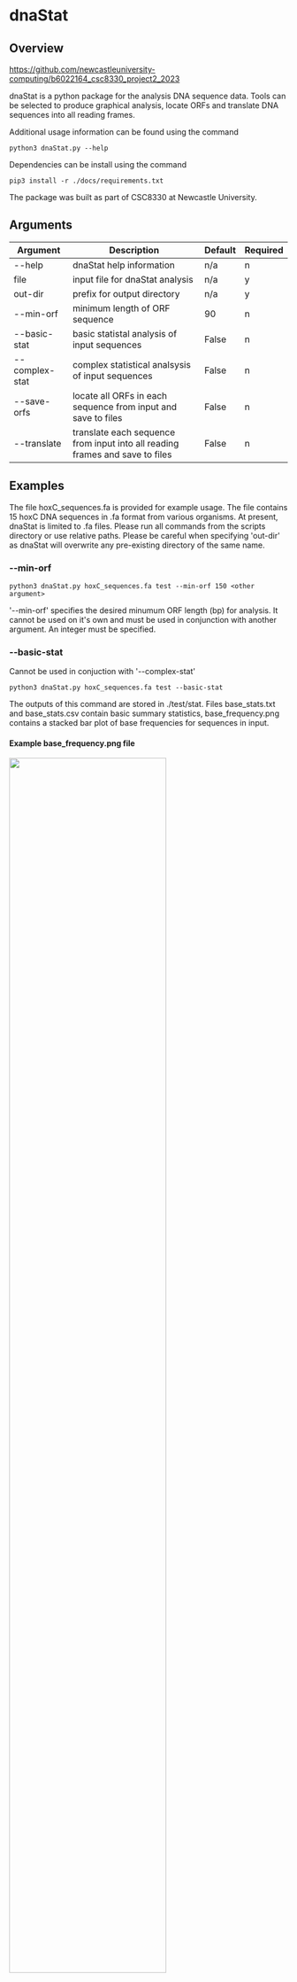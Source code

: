 # dnaStat

## Overview

https://github.com/newcastleuniversity-computing/b6022164_csc8330_project2_2023

dnaStat is a python package for the analysis DNA sequence data. Tools can be selected to produce graphical analysis, locate ORFs and translate DNA sequences into all reading frames. 

Additional usage information can be found using the command 

```python3 dnaStat.py --help```

Dependencies can be install using the command

```pip3 install -r ./docs/requirements.txt```

The package was built as part of CSC8330 at Newcastle University.

## Arguments
| Argument | Description | Default | Required |
| -------- | ----------- | ------- | -------- |
| --help | dnaStat help information | n/a | n |
| file | input file for dnaStat analysis | n/a | y |
| out-dir | prefix for output directory | n/a | y |
| --min-orf | minimum length of ORF sequence | 90 | n |
| --basic-stat | basic statistal analysis of input sequences | False | n |
| --complex-stat | complex statistical analsysis of input sequences | False | n |
| --save-orfs | locate all ORFs in each sequence from input and save to files | False | n |
| --translate | translate each sequence from input into all reading frames and save to files | False | n |


## Examples

The file hoxC_sequences.fa is provided for example usage. The file contains 15 hoxC DNA sequences in .fa format from various organisms. At present, dnaStat is limited to .fa files. Please run all commands from the scripts directory or use relative paths. Please be careful when specifying 'out-dir' as dnaStat will overwrite any pre-existing directory of the same name.

### --min-orf

```python3 dnaStat.py hoxC_sequences.fa test --min-orf 150 <other argument>```

'--min-orf' specifies the desired minumum ORF length (bp) for analysis. It cannot be used on it's own and must be used in conjunction with another argument. An integer must be specified.

### --basic-stat

Cannot be used in conjuction with '--complex-stat'

```python3 dnaStat.py hoxC_sequences.fa test --basic-stat```

The outputs of this command are stored in ./test/stat. Files base_stats.txt and base_stats.csv contain basic summary statistics, base_frequency.png contains a stacked bar plot of base frequencies for sequences in input.

#### Example base_frequency.png file

<img src="../example_images/base_frequency.png" width=75% height=75%>

### --complex-stat

Cannot be used in conjuction with '--basic-stat'

```python3 dnaStat.py hoxC_sequences.fa test --complex-stat```

The outputs of this command are stored in ./test/stat. The directory contains the same outputs as '--basic-stat' and also GC_ORF.png and seqLength_ORF.png. Both are scatter plots of avg ORF length vs seq GC content and seq length vs ORF count respectively for sequences in input.

#### Example GC_ORF.png and seqLength_ORF.png files

<img src="../example_images/GC_ORF.png" width=75% height=75%>
<img src="../example_images/seqLength_ORF.png" width=75% height=75%>

### --save-orfs

```python3 dnaStat.py hoxC_sequences.fa test --save-orfs```

The outputs of this command are stored in ./test/orfs. Each .fa file in the directory contains all ORFs located in a sequence in input. The number of ORFs identified is dependant on '--min-orf'.

### --translate

```python3 dnaStat.py hoxC_sequences.fa test --translate```

The outputs of this command are stored in ./test/translations. Each .fa file in the directory contains all translations of a sequence in input. A rComps_{input}.fa is also produced containing the reverse complement of each sequence in input. This is stored in ./test.

## Credits

Thanks to Dr Jichun Li for all his support throughout the module.

## Future

I hope to extend the utility of dnaStat by allowing the use of differnt file formats, adding the ability to identify ORFs and make further statistical inferences from DNA sequences. I also hope to extend the package to include rnaStat, a statistical analysis tool for RNA sequneces.






